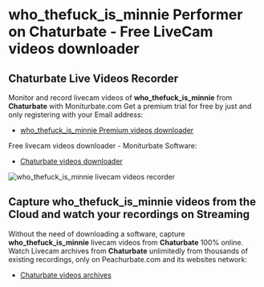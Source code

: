 # who_thefuck_is_minnie Performer on Chaturbate - Free LiveCam videos downloader

## Chaturbate Live Videos Recorder

Monitor and record livecam videos of **who_thefuck_is_minnie** from **Chaturbate** with Moniturbate.com
Get a premium trial for free by just and only registering with your Email address:
* [who_thefuck_is_minnie Premium videos downloader](https://moniturbate.com/request-demo-licence-key.html)

Free livecam videos downloader - Moniturbate Software:
* [Chaturbate videos downloader](https://moniturbate.com/moniturbate-download-software.html)

![who_thefuck_is_minnie livecam videos recorder](https://peachurnet.com/templates/moniturbate-software.png)


## Capture who_thefuck_is_minnie videos from the Cloud and watch your recordings on Streaming

Without the need of downloading a software, capture **who_thefuck_is_minnie** livecam videos from **Chaturbate** 100% online.
Watch Livecam archives from **Chaturbate** unlimitedly from thousands of existing recordings, only on Peachurbate.com and its websites network:
* [Chaturbate videos archives](https://peachurnet.com/)